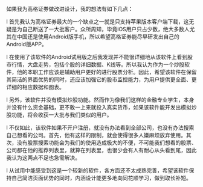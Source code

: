 如果我为高格证券做改进设计，我的想法有如下几点：

l 首先我认为高格证券最大的一个缺点之一就是只支持苹果版本客户端下载，这无疑是为自己断送了一大批客户。众所周知，毕竟iOS用户只占少数，绝大多数人尤其在中国还是使用Android版手机，所以希望高格证券能尽早研发出自己的Android版APP。

l 在使用了该软件的Android试用版之后我发现并不能很详细地从该软件上看到股市行情，大盘走势，包括个股的详细数据、K线等。所以我认为作为一个炒股软件，他的本职工作应该是辅助用户更好的进行股票分析。因此，希望该软件在保留其简洁的界面优势的同时，还应该加强它的股市监控能力，为用户提供更全面、更详细的相应数据和图表。

l 另外，该软件并没有模拟炒股功能。然而作为像我们这样的金融专业学生，本身并没有什么资金基础，更不敢一上来就投入真实货币，如果该软件能开发出模拟炒股功能，将会收获一大批与我们类似的用户。

l 不仅如此，该软件如果不开户注册，就没有办法看到全部公司，也没有办法搜索自己想看的公司。首先，他有这样的限制，就会使得很多人嫌麻烦放弃使用。其次，没有股票搜索功能会为我们的使用造成极大的不便，不可能我们想看的股票、公司都在他的推荐列表里，就算在列表里，也很少会有人有耐心从头看到尾，因此我认为这两点不足也急需解决。

l 从试用中能感受到这是一个较新的软件，各方面还不太成熟完善，希望该软件保持自己简洁页面优势的同时，内涵设计能更多地向同花顺学习，做到取长补短。